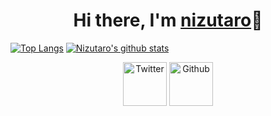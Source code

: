 <div align="center">
  <h1>Hi there, I'm <a href="https://nizutaro.github.io/">nizutaro</a>👋</h1> 	   
</div>

[![Top Langs](https://github-readme-stats.vercel.app/api/top-langs/?username=nizutaro&layout=compact)](https://github.com/nizutaro/github-readme-stats)
[![Nizutaro's github stats](https://github-readme-stats.vercel.app/api?username=nizutaro)](https://github.com/nizutaro/github-readme-stats)

<div align="center">
<a href="http://twitter.com/gumiponz"><img height="70" alt="Twitter" src="https://raw.githubusercontent.com/iamruveyda/iamruveyda/4bfa3a8e011a2e53c2122cb484b41a0e0795ba06/svg/00t.svg" ></a>
<a href="https://github.com/nizutaro"><img height="70" alt="Github" src="https://raw.githubusercontent.com/iamruveyda/iamruveyda/4bfa3a8e011a2e53c2122cb484b41a0e0795ba06/svg/00git.svg" ></a>
  <a href= "https://qiita.com/NDK" alt="Qiita"></a>
</div>


<!--
**nizutaro/nizutaro** is a ✨ _special_ ✨ repository because its `README.md` (this file) appears on your GitHub profile.

Here are some ideas to get you started:

- 🔭 I’m currently working on ...
- 🌱 I’m currently learning ...
- 👯 I’m looking to collaborate on ...
- 🤔 I’m looking for help with ...
- 💬 Ask me about ...
- 📫 How to reach me: ...
- 😄 Pronouns: ...
- ⚡ Fun fact: ...
-->
